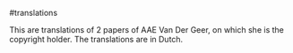 #translations

This are translations of 2 papers of AAE Van Der Geer, on which she is the copyright holder. The translations are in Dutch.